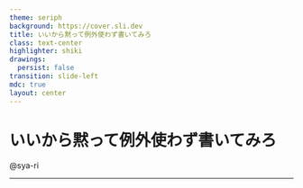 ```yaml
---
theme: seriph
background: https://cover.sli.dev
title: いいから黙って例外使わず書いてみろ
class: text-center
highlighter: shiki
drawings:
  persist: false
transition: slide-left
mdc: true
layout: center
---
```


# いいから黙って例外使わず書いてみろ

@sya-ri

---

